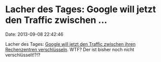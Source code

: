 Lacher des Tages: Google will jetzt den Traffic zwischen \...
=============================================================

Date: 2013-09-08 22:42:46

Lacher des Tages: [Google will jetzt den Traffic zwischen ihren
Rechenzentren
verschlüsseln](http://www.washingtonpost.com/business/technology/google-encrypts-data-amid-backlash-against-nsa-spying/2013/09/06/9acc3c20-1722-11e3-a2ec-b47e45e6f8ef_story.html).
WTF? Der ist bisher noch nicht verschlüsselt!?!?
